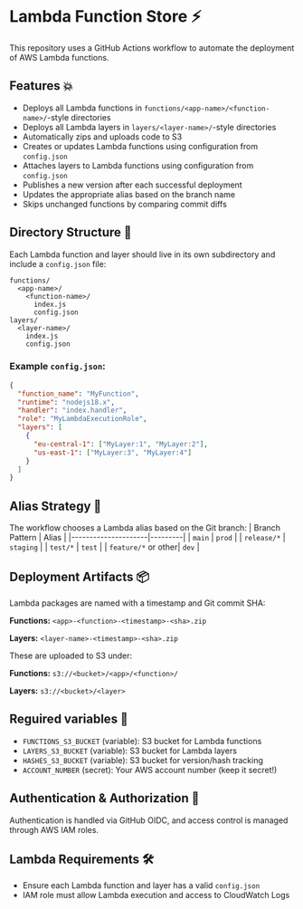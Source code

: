 # Lambda Function Store ⚡

This repository uses a GitHub Actions workflow to automate the deployment of AWS Lambda functions.

## Features 💥

- Deploys all Lambda functions in `functions/<app-name>/<function-name>/`-style directories
- Deploys all Lambda layers in `layers/<layer-name>/`-style directories
- Automatically zips and uploads code to S3
- Creates or updates Lambda functions using configuration from `config.json`
- Attaches layers to Lambda functions using configuration from `config.json`
- Publishes a new version after each successful deployment
- Updates the appropriate alias based on the branch name
- Skips unchanged functions by comparing commit diffs

## Directory Structure 📁

Each Lambda function and layer should live in its own subdirectory and include a `config.json` file:

```
functions/
  <app-name>/
    <function-name>/
      index.js
      config.json
layers/
  <layer-name>/
    index.js
    config.json
```

### Example `config.json`:

```json
{
  "function_name": "MyFunction",
  "runtime": "nodejs18.x",
  "handler": "index.handler",
  "role": "MyLambdaExecutionRole",
  "layers": [
    {
      "eu-central-1": ["MyLayer:1", "MyLayer:2"],
      "us-east-1": ["MyLayer:3", "MyLayer:4"]
    }
  ]
}
```

## Alias Strategy 👾

The workflow chooses a Lambda alias based on the Git branch:
| Branch Pattern | Alias |
|---------------------|---------|
| `main` | `prod` |
| `release/*` | `staging` |
| `test/*` | `test` |
| `feature/*` or other| `dev` |

## Deployment Artifacts 📦

Lambda packages are named with a timestamp and Git commit SHA:

**Functions:**
`<app>-<function>-<timestamp>-<sha>.zip`

**Layers:**
`<layer-name>-<timestamp>-<sha>.zip`

These are uploaded to S3 under:

**Functions:**
`s3://<bucket>/<app>/<function>/`

**Layers:**
`s3://<bucket>/<layer>`

## Reguired variables 🔧

- `FUNCTIONS_S3_BUCKET` (variable): S3 bucket for Lambda functions
- `LAYERS_S3_BUCKET` (variable): S3 bucket for Lambda layers
- `HASHES_S3_BUCKET` (variable): S3 bucket for version/hash tracking
- `ACCOUNT_NUMBER` (secret): Your AWS account number (keep it secret!)

## Authentication & Authorization 🔐

Authentication is handled via GitHub OIDC, and access control is managed through AWS IAM roles.

## Lambda Requirements 🛠️

- Ensure each Lambda function and layer has a valid `config.json`
- IAM role must allow Lambda execution and access to CloudWatch Logs
